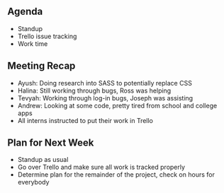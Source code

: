 ## Agenda
- Standup
- Trello issue tracking
- Work time

## Meeting Recap
- Ayush: Doing research into SASS to potentially replace CSS
- Halina: Still working through bugs, Ross was helping
- Tevyah: Working through log-in bugs, Joseph was assisting
- Andrew: Looking at some code, pretty tired from school and college apps
- All interns instructed to put their work in Trello

## Plan for Next Week
- Standup as usual
- Go over Trello and make sure all work is tracked properly
- Determine plan for the remainder of the project, check on hours for everybody